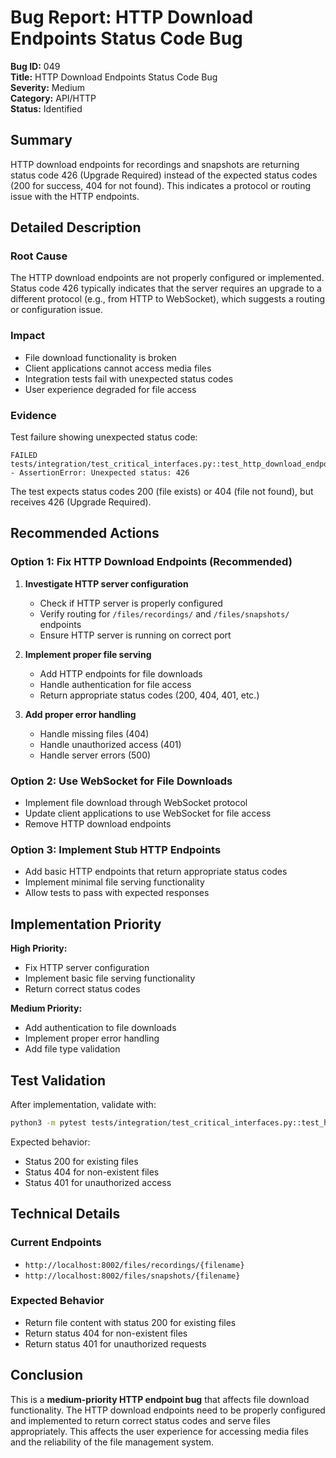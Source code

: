 # Bug Report: HTTP Download Endpoints Status Code Bug

**Bug ID:** 049  
**Title:** HTTP Download Endpoints Status Code Bug  
**Severity:** Medium  
**Category:** API/HTTP  
**Status:** Identified  

## Summary

HTTP download endpoints for recordings and snapshots are returning status code 426 (Upgrade Required) instead of the expected status codes (200 for success, 404 for not found). This indicates a protocol or routing issue with the HTTP endpoints.

## Detailed Description

### Root Cause
The HTTP download endpoints are not properly configured or implemented. Status code 426 typically indicates that the server requires an upgrade to a different protocol (e.g., from HTTP to WebSocket), which suggests a routing or configuration issue.

### Impact
- File download functionality is broken
- Client applications cannot access media files
- Integration tests fail with unexpected status codes
- User experience degraded for file access

### Evidence
Test failure showing unexpected status code:
```
FAILED tests/integration/test_critical_interfaces.py::test_http_download_endpoints - AssertionError: Unexpected status: 426
```

The test expects status codes 200 (file exists) or 404 (file not found), but receives 426 (Upgrade Required).

## Recommended Actions

### Option 1: Fix HTTP Download Endpoints (Recommended)
1. **Investigate HTTP server configuration**
   - Check if HTTP server is properly configured
   - Verify routing for `/files/recordings/` and `/files/snapshots/` endpoints
   - Ensure HTTP server is running on correct port

2. **Implement proper file serving**
   - Add HTTP endpoints for file downloads
   - Handle authentication for file access
   - Return appropriate status codes (200, 404, 401, etc.)

3. **Add proper error handling**
   - Handle missing files (404)
   - Handle unauthorized access (401)
   - Handle server errors (500)

### Option 2: Use WebSocket for File Downloads
- Implement file download through WebSocket protocol
- Update client applications to use WebSocket for file access
- Remove HTTP download endpoints

### Option 3: Implement Stub HTTP Endpoints
- Add basic HTTP endpoints that return appropriate status codes
- Implement minimal file serving functionality
- Allow tests to pass with expected responses

## Implementation Priority

**High Priority:**
- Fix HTTP server configuration
- Implement basic file serving functionality
- Return correct status codes

**Medium Priority:**
- Add authentication to file downloads
- Implement proper error handling
- Add file type validation

## Test Validation

After implementation, validate with:
```bash
python3 -m pytest tests/integration/test_critical_interfaces.py::test_http_download_endpoints -v
```

Expected behavior:
- Status 200 for existing files
- Status 404 for non-existent files
- Status 401 for unauthorized access

## Technical Details

### Current Endpoints
- `http://localhost:8002/files/recordings/{filename}`
- `http://localhost:8002/files/snapshots/{filename}`

### Expected Behavior
- Return file content with status 200 for existing files
- Return status 404 for non-existent files
- Return status 401 for unauthorized requests

## Conclusion

This is a **medium-priority HTTP endpoint bug** that affects file download functionality. The HTTP download endpoints need to be properly configured and implemented to return correct status codes and serve files appropriately. This affects the user experience for accessing media files and the reliability of the file management system.
